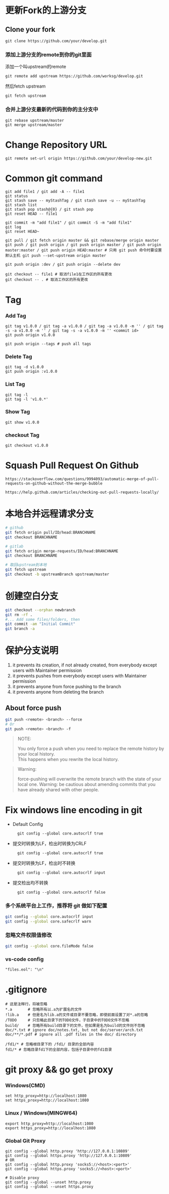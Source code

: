 # 更新Fork的上游分支 

## Clone your fork
    git clone https://github.com/your/develop.git

### 添加上游分支的remote到你的git里面
添加一个叫upstream的remote

    git remote add upstream https://github.com/worksg/develop.git

然后fetch upstream

    git fetch upstream

### 合并上游分支最新的代码到你的主分支中
    git rebase upstream/master
    git merge upstream/master

# Change Repository URL
    git remote set-url origin https://github.com/your/develop-new.git

# Common git command

    git add file1 / git add -A -- file1
    git status
    git stash save -- myStashTag / git stash save -u -- myStashTag
    git stash list
    git stash pop stash@{0} / git stash pop
    git reset HEAD -- file1

    git commit -m "add file1" / git commit -S -m "add file1"
    git log
    git reset HEAD~

    git pull / git fetch origin master && git rebase/merge origin master
    git push / git push origin / git push origin master / git push origin master:master / git push origin HEAD:master # 只用 git push 命令时要设置默认主机 git push --set-upstream origin master

    git push origin :dev / git push origin --delete dev

    git checkout -- file1 # 取消file1在工作区的所有更改
    git checkout -- . # 取消工作区的所有更改
    
# Tag

### Add Tag
    git tag v1.0.0 / git tag -a v1.0.0 / git tag -a v1.0.0 -m '' / git tag -s -a v1.0.0 -m '' / git tag -s -a v1.0.0 -m '' <commit id>
    git push origin v1.0.0

    git push origin --tags # push all tags

### Delete Tag
    git tag -d v1.0.0
    git push origin :v1.0.0

### List Tag
    git tag -l
    git tag -l 'v1.0.*'

### Show Tag
    git show v1.0.0

### checkout Tag
    git checkout v1.0.0

# Squash Pull Request On Github
    https://stackoverflow.com/questions/9994093/automatic-merge-of-pull-requests-on-github-without-the-merge-bubble

    https://help.github.com/articles/checking-out-pull-requests-locally/

# 本地合并远程请求分支

```bash
# github
git fetch origin pull/ID/head:BRANCHNAME
git checkout BRANCHNAME
```

```bash
# gitlab
git fetch origin merge-requests/ID/head:BRANCHNAME
git checkout BRANCHNAME
```

```bash
# 取回upstream到本地
git fetch upstream
git checkout -b upstreamBranch upstream/master
```

# 创建空白分支
```bash
git checkout --orphan newbranch
git rm -rf .
#... Add some files/folders, then
git commit -am "Initial Commit"
git branch -a
```

# 保护分支说明 

1. it prevents its creation, if not already created, from everybody except users with Maintainer permission
2. it prevents pushes from everybody except users with Maintainer permission
3. it prevents anyone from force pushing to the branch
4. it prevents anyone from deleting the branch

## About force push
```bash
git push <remote> <branch> --force
# Or
git push <remote> <branch> -f
```
> NOTE:
> 
> You only force a push when you need to replace the remote history by your local history.  
> This happens when you rewrite the local history.

> Warning:
> 
> force-pushing will overwrite the remote branch with the state of your local one.
> Warning: be cautious about amending commits that you have already shared with other people.

# Fix windows line encoding in git

- Default Config

        git config --global core.autocrlf true

- 提交时转换为LF，检出时转换为CRLF

        git config --global core.autocrlf true

- 提交时转换为LF，检出时不转换

        git config --global core.autocrlf input

- 提交检出均不转换

        git config --global core.autocrlf false

### 多个系统平台上工作，推荐将 git 做如下配置
```bash
git config --global core.autocrlf input
git config --global core.safecrlf warn
```

### 忽略文件权限值修改
```bash
git config --global core.fileMode false
```

### vs-code config
    "files.eol": "\n"

# .gitignore
    # 这是注释行，将被忽略
    *.a       # 忽略所有以.a为扩展名的文件
    !lib.a    # 但是名为lib.a的文件或目录不要忽略，即使前面设置了对*.a的忽略
    /TODO     # 只忽略此目录下的TODO文件，子目录中的TODO文件不忽略
    build/    # 忽略所有build目录下的文件，但如果是名为build的文件则不忽略
    doc/*.txt # ignore doc/notes.txt, but not doc/server/arch.txt
    doc/**/*.pdf # ignore all .pdf files in the doc/ directory

    /fd1/* # 忽略根目录下的 /fd1/ 目录的全部内容
    fd1/* # 忽略目录fd1下的全部内容，包括子目录中的fd1目录

# git proxy && go get proxy

### Windows(CMD)
    set http_proxy=http://localhost:1080
    set https_proxy=http://localhost:1080

### Linux / Windows(MINGW64)
    export http_proxy=http://localhost:1080
    export https_proxy=http://localhost:1080

### Global Git Proxy
    git config --global http.proxy 'http://127.0.0.1:10809'
    git config --global https.proxy 'http://127.0.0.1:10809'
    # OR
    git config --global http.proxy 'socks5://<host>:<port>'
    git config --global https.proxy 'socks5://<host>:<port>'
    
    # Disable proxy
    git config --global --unset http.proxy
    git config --global --unset https.proxy
